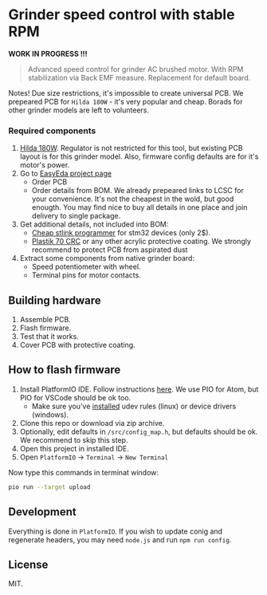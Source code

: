 Grinder speed control with stable RPM
=====================================

__WORK IN PROGRESS !!!__

> Advanced speed control for grinder AC brushed motor. With RPM stabilization
> via Back EMF measure. Replacement for default board.

Notes! Due size restrictions, it's impossible to create universal PCB.
We prepeared PCB for `Hilda 180W` - it's very popular and cheap. Borads for
other grinder models are left to volunteers.


### Required components

1. [Hilda 180W](https://www.aliexpress.com/wholesale?SearchText=hilda+180w).
   Regulator is not restricted for this tool, but existing PCB layout is for
   this grinder model. Also, firmware config defaults are for it's motor's power.
2. Go to [EasyEda project page](https://easyeda.com/speed/AC-speed-control-for-grinder)
    - Order PCB
    - Order details from BOM. We already prepeared links to LCSC for your
      convenience. It's not the cheapest in the wold, but good enougth. You
      may find nice to buy all details in one place and join delivery to
      single package.
3. Get additional details, not included into BOM:
    - [Cheap stlink programmer](https://www.aliexpress.com/af/stlink-stm32.html?jump=afs)
      for stm32 devices (only 2$).
    - [Plastik 70 CRC](https://www.google.com/search?q=Plastik+70+CRC) or any
      other acrylic protective coating. We strongly recommend to protect PCB
      from aspirated dust
4. Extract some components from native grinder board:
    - Speed potentiometer with wheel.
    - Terminal pins for motor contacts.


## Building hardware

1. Assemble PCB.
2. Flash firmware.
3. Test that it works.
4. Cover PCB with protective coating.


## How to flash firmware

1. Install PlatformIO IDE. Follow instructions [here](http://docs.platformio.org/en/latest/ide/pioide.html).
   We use PIO for Atom, but PIO for VSCode should be ok too.
   - Make sure you've [installed](http://docs.platformio.org/en/latest/installation.html#troubleshooting)
   udev rules (linux) or device drivers (windows).
2. Clone this repo or download via zip archive.
3. Optionally, edit defaults in `/src/config_map.h`, but defaults should be ok.
   We recommend to skip this step.
4. Open this project in installed IDE.
5. Open `PlatformIO` -> `Terminal` -> `New Terminal`

Now type this commands in terminat window:

```bash
pio run --target upload
```


## Development

Everything is done in `PlatformIO`. If you wish to update conig and regenerate
headers, you may need `node.js` and run `npm run config`.


## License

MIT.
